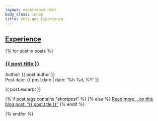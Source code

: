 ```yaml
---
layout: experience.html
body_class: index
title: Vets.gov Experience
---
```


<div id="experience" class="{{ page.id }}" role="main">
<div class="splash splash--blog">
<h2 class="va-headingflag"><a href="/experience/">Experience</a></h2>
</div>
<div class="primary">
<div class="row">
<div class="small-12 medium-8 medium-offset-4 large-offset-2 small-centered columns">
<div class="post">
<!-- This loops through the paginated posts -->
{% for post in posts %}
<h3 class="title"><a href="/{{ post.path }}">{{ post.title }}</a></h3>
<div class="meta">
<div class="post-author"><span class="sr-only">Author: </span>{{ post.author }}</div>
<div class="post-date"><span class="sr-only">Post date: </span>{{ post.date | date: '%b %d, %Y' }}</div>
</div>
<div class="post-preview">
<div class="content">

{{ post.excerpt }}

{% if post.tags contains "shortpost" %}
{% else %}
<a href="/{{ post.path }}">Read more...<span class="sr-only"> on this blog post: &ldquo;{{ post.title }}&rdquo;</span></a>
{% endif %}
</div>
</div>
{% endfor %}
</div>
</div>
</div>
</div>
</div>